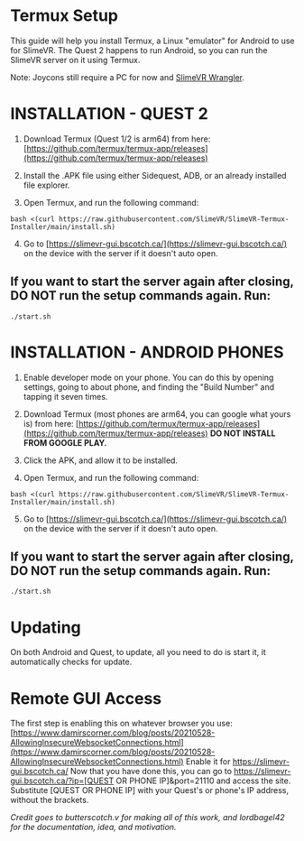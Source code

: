 # Termux Setup

This guide will help you install Termux, a Linux "emulator" for Android to use for SlimeVR. The Quest 2 happens to run Android, so you can run the SlimeVR server on it using Termux.

Note: Joycons still require a PC for now and [SlimeVR Wrangler](https://github.com/carl-anders/slimevr-wrangler).

# INSTALLATION - QUEST 2

1. Download Termux (Quest 1/2 is arm64) from here: [https://github.com/termux/termux-app/releases](https://github.com/termux/termux-app/releases)

2. Install the .APK file using either Sidequest, ADB, or an already installed file explorer.

3. Open Termux, and run the following command:

```
bash <(curl https://raw.githubusercontent.com/SlimeVR/SlimeVR-Termux-Installer/main/install.sh)
```

4. Go to [https://slimevr-gui.bscotch.ca/](https://slimevr-gui.bscotch.ca/) on the device with the server if it doesn't auto open.

## If you want to start the server again after closing, DO NOT run the setup commands again. Run:

```
./start.sh
```

# INSTALLATION - ANDROID PHONES

1. Enable developer mode on your phone. You can do this by opening settings, going to about phone, and finding the "Build Number" and tapping it seven times.

2. Download Termux (most phones are arm64, you can google what yours is) from here: [https://github.com/termux/termux-app/releases](https://github.com/termux/termux-app/releases)
   **DO NOT INSTALL FROM GOOGLE PLAY.**

3. Click the APK, and allow it to be installed.

4. Open Termux, and run the following command:

```
bash <(curl https://raw.githubusercontent.com/SlimeVR/SlimeVR-Termux-Installer/main/install.sh)
```

5. Go to [https://slimevr-gui.bscotch.ca/](https://slimevr-gui.bscotch.ca/) on the device with the server if it doesn't auto open.

## If you want to start the server again after closing, DO NOT run the setup commands again. Run:

```
./start.sh
```

# Updating

On both Android and Quest, to update, all you need to do is start it, it automatically checks for update.

# Remote GUI Access

The first step is enabling this on whatever browser you use: [https://www.damirscorner.com/blog/posts/20210528-AllowingInsecureWebsocketConnections.html](https://www.damirscorner.com/blog/posts/20210528-AllowingInsecureWebsocketConnections.html)
Enable it for https://slimevr-gui.bscotch.ca/
Now that you have done this, you can go to https://slimevr-gui.bscotch.ca/?ip=[QUEST OR PHONE IP]&port=21110 and access the site. Substitute [QUEST OR PHONE IP] with your Quest's or phone's IP address, without the brackets.

*Credit goes to butterscotch.v for making all of this work, and lordbagel42 for the documentation, idea, and motivation.*
